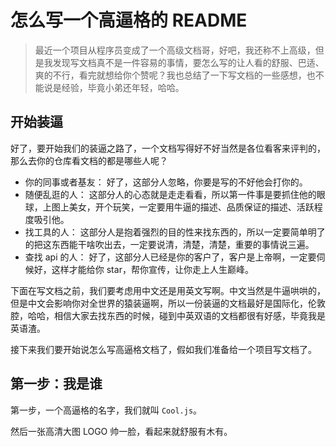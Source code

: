 # 怎么写一个高逼格的 README

> 最近一个项目从程序员变成了一个高级文档哥，好吧，我还称不上高级，但是我发现写文档真不是一件容易的事情，要怎么写的让人看的舒服、巴适、爽的不行，看完就想给你个赞呢？我也总结了一下写文档的一些感想，也不能说是经验，毕竟小弟还年轻，哈哈。

## 开始装逼

好了，要开始我们的装逼之路了，一个文档写得好不好当然是各位看客来评判的，那么去你的仓库看文档的都是哪些人呢？

- 你的同事或者基友： 好了，这部分人忽略，你要是写的不好他会打你的。
- 随便乱逛的人： 这部分人的心态就是走走看看，所以第一件事是要抓住他的眼球，上图上美女，开个玩笑，一定要用牛逼的描述、品质保证的描述、活跃程度吸引他。
- 找工具的人： 这部分人是抱着强烈的目的性来找东西的，所以一定要简单明了的把这东西能干啥吹出去，一定要说清，清楚，清楚，重要的事情说三遍。
- 查找 api 的人： 好了，这部分人已经是你的客户了，客户是上帝啊，一定要伺候好，这样才能给你 star，帮你宣传，让你走上人生巅峰。

下面在写文档之前，我们要考虑用中文还是用英文写啊。中文当然是牛逼哄哄的，但是中文会影响你对全世界的猿装逼啊，所以一份装逼的文档最好是国际化，伦敦腔，哈哈，相信大家去找东西的时候，碰到中英双语的文档都很有好感，毕竟我是英语渣。

接下来我们要开始说怎么写高逼格文档了，假如我们准备给一个项目写文档了。

## 第一步：我是谁

第一步，一个高逼格的名字，我们就叫 `Cool.js`。

然后一张高清大图 LOGO 帅一脸，看起来就舒服有木有。

